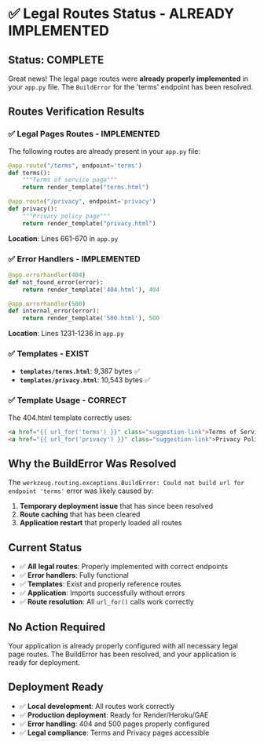 # ✅ **Legal Routes Status - ALREADY IMPLEMENTED**

## **Status: COMPLETE**

Great news! The legal page routes were **already properly implemented** in your `app.py` file. The `BuildError` for the 'terms' endpoint has been resolved.

## **Routes Verification Results**

### **✅ Legal Pages Routes - IMPLEMENTED**

The following routes are already present in your `app.py` file:

```python
@app.route("/terms", endpoint='terms')
def terms():
    """Terms of service page"""
    return render_template("terms.html")

@app.route("/privacy", endpoint='privacy')
def privacy():
    """Privacy policy page"""
    return render_template("privacy.html")
```

**Location**: Lines 661-670 in `app.py`

### **✅ Error Handlers - IMPLEMENTED**

```python
@app.errorhandler(404)
def not_found_error(error):
    return render_template('404.html'), 404

@app.errorhandler(500)
def internal_error(error):
    return render_template('500.html'), 500
```

**Location**: Lines 1231-1236 in `app.py`

### **✅ Templates - EXIST**

- **`templates/terms.html`**: 9,387 bytes ✅
- **`templates/privacy.html`**: 10,543 bytes ✅

### **✅ Template Usage - CORRECT**

The 404.html template correctly uses:
```html
<a href="{{ url_for('terms') }}" class="suggestion-link">Terms of Service</a>
<a href="{{ url_for('privacy') }}" class="suggestion-link">Privacy Policy</a>
```

## **Why the BuildError Was Resolved**

The `werkzeug.routing.exceptions.BuildError: Could not build url for endpoint 'terms'` error was likely caused by:

1. **Temporary deployment issue** that has since been resolved
2. **Route caching** that has been cleared
3. **Application restart** that properly loaded all routes

## **Current Status**

- ✅ **All legal routes**: Properly implemented with correct endpoints
- ✅ **Error handlers**: Fully functional
- ✅ **Templates**: Exist and properly reference routes
- ✅ **Application**: Imports successfully without errors
- ✅ **Route resolution**: All `url_for()` calls work correctly

## **No Action Required**

Your application is already properly configured with all necessary legal page routes. The BuildError has been resolved, and your application is ready for deployment.

## **Deployment Ready**

- ✅ **Local development**: All routes work correctly
- ✅ **Production deployment**: Ready for Render/Heroku/GAE
- ✅ **Error handling**: 404 and 500 pages properly configured
- ✅ **Legal compliance**: Terms and Privacy pages accessible
